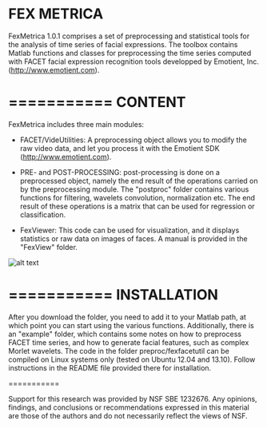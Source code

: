 
FEX METRICA 
===========

FexMetrica 1.0.1 comprises a set of preprocessing and statistical tools for the analysis of time series of facial expressions. The toolbox contains  Matlab functions and classes for preprocessing the time series computed with FACET facial expression recognition tools developped by Emotient, Inc. (http://www.emotient.com).

===========
CONTENT
===========

FexMetrica includes three main modules:

* FACET/VideUtilities: A preprocessing object allows you to modify the raw video data, and let you process it with the Emotient SDK (http://www.emotient.com).

* PRE- and POST-PROCESSING: post-processing is done on a preprocessed object, namely the end result of the operations carried on by the preprocessing module. The "postproc" folder contains various functions for filtering, wavelets convolution, normalization etc. The end result of these operations is a matrix that can be used for regression or classification.

* FexViewer: This code can be used for visualization, and it displays statistics or raw data on images of faces. A manual is provided in the "FexView" folder.


![alt text](https://github.com/filipporss/fex-metrica/blob/master/manual/images/FexView-pic.jpg "Fex-Viewer")

===========
INSTALLATION
===========

After you download the folder, you need to add it to your Matlab path, at which point you can start using the various functions. Additionally, there is an "example" folder, which contains some notes on how to preprocess FACET time series, and how to generate facial features, such as complex Morlet wavelets. The code in the folder preproc/fexfacetutil can be compiled on Linux systems only (tested on Ubuntu 12.04 and 13.10). Follow instructions in the README file provided there for installation.

===========

Support for this research was provided by NSF SBE 1232676. Any opinions, findings, and conclusions or recommendations expressed in this material are those of the authors and do not necessarily reflect the views of NSF.